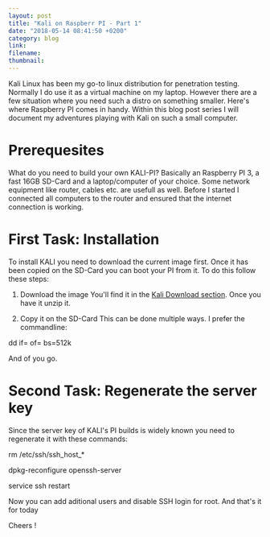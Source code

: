 ```yaml
---
layout: post
title: "Kali on Raspberr PI - Part 1"
date: "2018-05-14 08:41:50 +0200"
category: blog
link:
filename:
thumbnail:
---
```


Kali Linux has been my go-to linux distribution for penetration testing. Normally I do use it as a virtual machine on my laptop.
However there are a few situation where you need such a distro on something smaller. Here's where Raspberry PI comes in handy.
Within this blog post series I will document my adventures playing with Kali on such a small computer.


# Prerequesites #
What do you need to build your own KALI-PI? Basically an Raspberry PI 3, a fast 16GB SD-Card and a laptop/computer of your choice.
Some network equipment like router, cables etc. are usefull as well. Before I started I connected all computers to the router
and ensured that the internet connection is working.


# First Task: Installation #
To install KALI you need to download the current image first. Once it has been copied on the SD-Card you can boot your PI from it.
To do this follow these steps:

1. Download the image
You'll find it in the [Kali Download section](https://www.offensive-security.com/kali-linux-arm-images/). Once you have it unzip
it.

2. Copy it on the SD-Card
This can be done multiple ways. I prefer the commandline:

  dd if=<path to your image file> of=<path to your sd mount point> bs=512k

And of you go.

# Second Task: Regenerate the server key #
Since the server key of KALI's PI builds is widely known you need to regenerate it with these commands:

  rm /etc/ssh/ssh_host_*
  
  dpkg-reconfigure openssh-server
  
  service ssh restart
  
Now you can add aditional users and disable SSH login for root. And that's it for today

Cheers !


  

